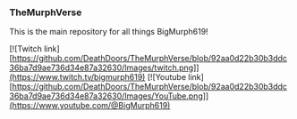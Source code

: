### TheMurphVerse

This is the main repository for all things BigMurph619!

[![Twitch link][https://github.com/DeathDoors/TheMurphVerse/blob/92aa0d22b30b3ddc36ba7d9ae736d34e87a32630/Images/twitch.png]](https://www.twitch.tv/bigmurph619)
[![Youtube link][https://github.com/DeathDoors/TheMurphVerse/blob/92aa0d22b30b3ddc36ba7d9ae736d34e87a32630/Images/YouTube.png]](https://www.youtube.com/@BigMurph619)